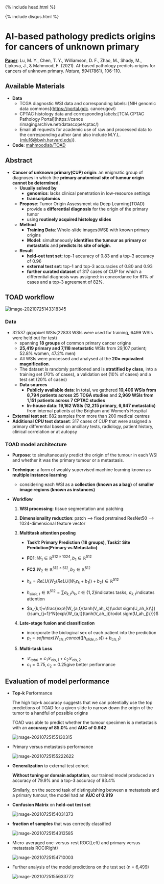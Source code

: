 {% include head.html %}

{% include disqus.html %}

# AI-based pathology predicts origins for cancers of unknown primary

[**Paper**](https://www.nature.com/articles/s41586-021-03512-4): Lu, M. Y., Chen, T. Y., Williamson, D. F., Zhao, M., Shady, M., Lipkova, J., & Mahmood, F. (2021). AI-based pathology predicts origins for cancers of unknown primary. *Nature*, *594*(7861), 106-110.

## Available Materials

- **Data**
  - TCGA diagnostic WSI data and corresponding labels: [NIH genomic data commons](https://portal.gdc.
    cancer.gov/)
  - CPTAC histology data and corresponding labels:[TCIA CPTAC Pathology Portal](https://cance
    rimagingarchive.net/datascope/cptac/)
  - Email all requests for academic use of raw and processed data to the corresponding author (and also include M.Y.L. (mlu16@bwh.harvard.edu)).
- **Code**: [mahmoodlab/TOAD](https://github.com/mahmoodlab/TOAD)

## Abstract

- **Cancer of unknown primary(CUP) origin**: an enigmatic group of diagnoses in which the **primary anatomical site of tumour origin cannot be determined.**
  - **Usually solved by**
    - **genomics**: lacks clinical penetration in low-resource settings
    - **transcriptomics**
  - **Propose**: Tumor Origin Assessment via Deep Learning(TOAD)
    - provide a **differential diagnosis** for the origin of the primary tumor 
    - using **routinely acquired histology slides**
  - **Method**
    - **Training Data**: Whole-slide images(WSI) with known primary origins
    - **Model**: simultaneously **identifies the tumour as primary or metastatic** and **predicts its site of origin**.
  - **Result**
    - **held-out test set**: top-1 accuracy of 0.83 and a top-3 accuracy of 0.96
    - **external test set**: top-1 and top-3 accuracies of 0.80 and 0.93
    - **further curated dataset** of 317 cases of CUP for which a differential diagnosis was assigned: in concordance for 61% of cases and a top-3 agreement of 82%.

## TOAD workflow

![image-20210725143318345](imgs/image-20210725143318345.png)

### Data

- 32537 gigapixel WSIs(22833 WSIs were used for training, 6499 WSIs were held out for test)
  - spanning **18 groups** of common primary cancer origins
  - **25,419 primary and 7,118 metastatic** WSIs from 29,107 patient; 52.8% women, 47.2% men)
  - All WSIs were processed and analysed at the **20× equivalent magnification**.
  - The dataset is randomly partitioned and is **stratified by class**, into a training set (70% of cases), a validation set (10% of cases) and a test set (20% of cases)
  - **Data sources**
    - **Publicly available data**: In total, we gathered **10,406 WSIs from 8,794 patients across 25 TCGA studies** and **2,969 WSIs from 1,151 patients across 7 CPTAC studies**
    - **In-house data**: **19,162 WSIs (12,215 primary, 6,947 metastatic)** from internal patients at the Brigham and Women’s Hospital
- **External test set**: 682 samples from more than 200 medical centres
- **Additional CPU test dataset**: 317 cases of CUP that were assigned a primary differential based on ancillary tests, radiology, patient history, clinical correlation or at autopsy

### TOAD model architecture

- **Purpose**: to simultaneously predict the origin of the tumour in each WSI and whether it was the primary tumour or a metastasis.

- **Technique**: a form of weakly supervised machine learning known as **multiple instance learning**

  - considering each WSI as a **collection (known as a bag)** of **smaller image regions (known as instances)**

- **Workflow**
  1. **WSI processing**: tissue segmentation and patching
  
  2. **Dimensionality reduction**: patch --> fixed pretrained ResNet50 --> 1024-dimensional feature vector
  
  3. **Multitask attention pooling**
  
     - **Task1: Primary Prediction (18 groups)**, **Task2: Site Prediction(Primary vs Metastatic)**
  
     - **FC1**: $W_1\in\mathbb{R}^{512\times1024}, b_1\in\mathbb{R}^{512}$
     - **FC2**:$W_2\in\mathbb{R}^{512\times512}, b_2\in\mathbb{R}^{512}$
     - $h_k=ReLU(W_2(ReLU(W_1z_k+b_1))+b_2)\in\mathbb{R}^{512}$
     - $h_{slide,t}\in\mathbb{R}^{512}=\sum{a_{k,t}h_k}$​​, $t\in\{1,2\}$​​indicates tasks, $a_{k,t}$​​​indicates attention​
     - $a_{k,t}=\frac{exp\{W_{a,t}(tanh(V_ah_k))\odot sigm(U_ah_k)\}}{\sum_{j=1}^N{exp\{W_{a,t}(tanh(V_ah_j))\odot sigm(U_ah_j)\}}}$​
  
  4. **Late-stage fusion and classification**
     - incorporate the biological sex of each patient into the prediction
     - $p_t=softmax(W_{cls,t}concat([h_{slide,t},s])+b_{cls,t})$​
     
  5. **Multi-task Loss**
     - $\mathcal{L}_{total}=c_1\mathcal{L}_{cls,1}+c_2\mathcal{L}_{cls,2}$​
     - $c_1=0.75, c_2=0.25$​ give better performance

## Evaluation of model performance

- **Top-k** Performance

  The high top-k accuracy suggests that we can potentially use the top predictions of TOAD for a given slide to narrow down the origin of the tumor to a handful of possible origins

  TOAD was able to predict whether the tumour specimen is a metastasis with an **accuracy of 85.0%** and **AUC of 0.942**

  ![image-20210725155130315](imgs/image-20210725155130315.png)

- Primary versus metastasis performance

  ![image-20210725155222622](imgs/image-20210725155222622.png)

- **Generalization** to external test cohort

  **Without tuning or domain adaptation**, our trained model produced an accuracy of 79.9% and a top-3 accuracy of 93.4%

  Similarly, on the second task of distinguishing between a metastasis and a primary tumour, the model had an **AUC of 0.919**

- **Confusion Matrix** on **held-out test set**

  ![image-20210725154031373](imgs/image-20210725154031373.png)

- **fraction of samples** that was correctly classified

  ![image-20210725154313585](imgs/image-20210725154313585.png)
  
- Micro-averaged one-versus-rest ROC(Left) and primary versus metastasis ROC(Right)

  ![image-20210725154710003](imgs/image-20210725154710003.png)

- Further analysis of the model predictions on the test set (n = 6,499)

  ![image-20210725155633772](imgs/image-20210725155633772.png)

